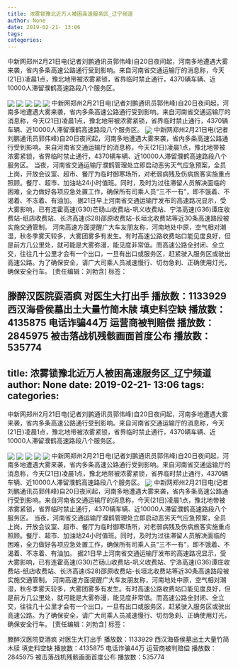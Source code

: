 ```yaml
---
title: 浓雾锁豫北近万人被困高速服务区_辽宁频道
author: None
date: 2019-02-21- 13:06
tags: 
categories: 
---
```

中新网郑州2月21日电(记者刘鹏通讯员郭伟峰)自20日夜间起，河南多地遭遇大雾来袭，省内多条高速公路通行受到影响。来自河南省交通运输厅的消息称，今天(21日)凌晨1点，豫北地带被浓雾紧锁，省界临时禁止通行，4370辆车辆、近10000人滞留濮鹤高速路段八个服务区。
<!-- more -->
                
<img align="center" border="0" src="http://p2.ifengimg.com/fck/2019_08/1a62ac4430a5d93_w540_h252.jpg" />
                
<img align="center" border="0" src="http://p2.ifengimg.com/fck/2019_08/7a0dd99754b746f_w540_h405.jpg" />
            
<img align="center" border="0" src="http://p2.ifengimg.com/fck/2019_08/ea13c4bfaf196a1_w405_h540.jpg" />
<img align="center" border="0" src="http://p2.ifengimg.com/fck/2019_08/79107c51d4af6e6_w540_h303.jpg" />
<img align="center" border="0" src="http://p2.ifengimg.com/fck/2019_08/642ace0cfde07de_w540_h405.jpg" />
中新网郑州2月21日电(记者刘鹏通讯员郭伟峰)自20日夜间起，河南多地遭遇大雾来袭，省内多条高速公路通行受到影响。来自河南省交通运输厅的消息称，今天(21日)凌晨1点，豫北地带被浓雾紧锁，省界临时禁止通行，4370辆车辆、近10000人滞留濮鹤高速路段八个服务区。
<img align="center" border="0" src="http://p2.ifengimg.com/a/2016/0810/204c433878d5cf9size1_w16_h16.png" />
中新网郑州2月21日电(记者刘鹏通讯员郭伟峰)自20日夜间起，河南多地遭遇大雾来袭，省内多条高速公路通行受到影响。来自河南省交通运输厅的消息称，今天(21日)凌晨1点，豫北地带被浓雾紧锁，省界临时禁止通行，4370辆车辆、近10000人滞留濮鹤高速路段八个服务区。
当夜，河南省交通运输厅濮鹤管理处立即启动恶劣天气应急预案，全员上岗，开放会议室、超市、餐厅为临时御寒场所，对老弱病残及伤病旅客实施重点照顾。餐厅、超市、加油站24小时值班。同时，及时为过往滞留人员解决面临的困难，全力做好各项应急处置工作，确保所有司乘人员“三不一有”，即不饿着、不渴着、不冻着、有油加。
据21日早上河南省交通运输厅发布的高速路况显示，受大雾影响，已有连霍高速(G30)芒砀山收费站-巩义收费站、宁洛高速(G36)谭庄收费站-纸店收费站、长济高速(S28)邵原收费站-长垣北收费站等近30条高速路段被实施交通管制。
河南高速方面提醒广大车友朋友称，河南地处中原，空气相对潮湿，秋冬季雾天较多，大雾团雾多有发生。有时高速公路收费站口能见度良好，但是前方几公里处，就可能是大雾弥漫，能见度非常低。而高速公路全封闭、全立交，往往几十公里才会有一个出口，一旦有出口或服务区，赶紧驶入服务区或驶出高速公路。为了确保安全，请广大司乘人员减速慢行、切勿急刹、正确使用灯光，确保安全行车。
[责任编辑：刘勃含]
标签：
 
             
滕醉汉医院耍酒疯 对医生大打出手
播放数：1133929
西汉海昏侯墓出土大量竹简木牍 填史料空缺
播放数：4135875
电话诈骗44万 运营商被判赔偿
播放数：2845975
被击落战机残骸画面首度公布
播放数：535774
---
title: 浓雾锁豫北近万人被困高速服务区_辽宁频道
author: None
date: 2019-02-21- 13:06
tags: 
categories: 
---
中新网郑州2月21日电(记者刘鹏通讯员郭伟峰)自20日夜间起，河南多地遭遇大雾来袭，省内多条高速公路通行受到影响。来自河南省交通运输厅的消息称，今天(21日)凌晨1点，豫北地带被浓雾紧锁，省界临时禁止通行，4370辆车辆、近10000人滞留濮鹤高速路段八个服务区。
<!-- more -->
                
<img align="center" border="0" src="http://p2.ifengimg.com/fck/2019_08/1a62ac4430a5d93_w540_h252.jpg" />
                
<img align="center" border="0" src="http://p2.ifengimg.com/fck/2019_08/7a0dd99754b746f_w540_h405.jpg" />
            
<img align="center" border="0" src="http://p2.ifengimg.com/fck/2019_08/ea13c4bfaf196a1_w405_h540.jpg" />
<img align="center" border="0" src="http://p2.ifengimg.com/fck/2019_08/79107c51d4af6e6_w540_h303.jpg" />
<img align="center" border="0" src="http://p2.ifengimg.com/fck/2019_08/642ace0cfde07de_w540_h405.jpg" />
中新网郑州2月21日电(记者刘鹏通讯员郭伟峰)自20日夜间起，河南多地遭遇大雾来袭，省内多条高速公路通行受到影响。来自河南省交通运输厅的消息称，今天(21日)凌晨1点，豫北地带被浓雾紧锁，省界临时禁止通行，4370辆车辆、近10000人滞留濮鹤高速路段八个服务区。
<img align="center" border="0" src="http://p2.ifengimg.com/a/2016/0810/204c433878d5cf9size1_w16_h16.png" />
中新网郑州2月21日电(记者刘鹏通讯员郭伟峰)自20日夜间起，河南多地遭遇大雾来袭，省内多条高速公路通行受到影响。来自河南省交通运输厅的消息称，今天(21日)凌晨1点，豫北地带被浓雾紧锁，省界临时禁止通行，4370辆车辆、近10000人滞留濮鹤高速路段八个服务区。
当夜，河南省交通运输厅濮鹤管理处立即启动恶劣天气应急预案，全员上岗，开放会议室、超市、餐厅为临时御寒场所，对老弱病残及伤病旅客实施重点照顾。餐厅、超市、加油站24小时值班。同时，及时为过往滞留人员解决面临的困难，全力做好各项应急处置工作，确保所有司乘人员“三不一有”，即不饿着、不渴着、不冻着、有油加。
据21日早上河南省交通运输厅发布的高速路况显示，受大雾影响，已有连霍高速(G30)芒砀山收费站-巩义收费站、宁洛高速(G36)谭庄收费站-纸店收费站、长济高速(S28)邵原收费站-长垣北收费站等近30条高速路段被实施交通管制。
河南高速方面提醒广大车友朋友称，河南地处中原，空气相对潮湿，秋冬季雾天较多，大雾团雾多有发生。有时高速公路收费站口能见度良好，但是前方几公里处，就可能是大雾弥漫，能见度非常低。而高速公路全封闭、全立交，往往几十公里才会有一个出口，一旦有出口或服务区，赶紧驶入服务区或驶出高速公路。为了确保安全，请广大司乘人员减速慢行、切勿急刹、正确使用灯光，确保安全行车。
[责任编辑：刘勃含]
标签：
 
             
滕醉汉医院耍酒疯 对医生大打出手
播放数：1133929
西汉海昏侯墓出土大量竹简木牍 填史料空缺
播放数：4135875
电话诈骗44万 运营商被判赔偿
播放数：2845975
被击落战机残骸画面首度公布
播放数：535774

